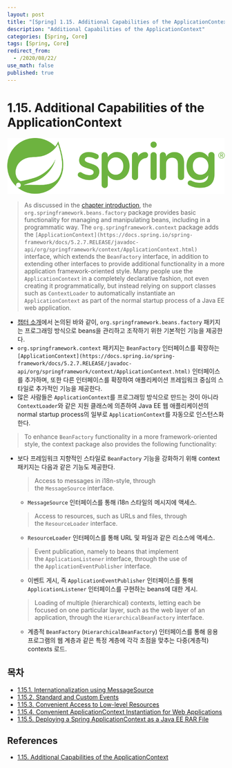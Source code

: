 ```yaml
---
layout: post
title: "[Spring] 1.15. Additional Capabilities of the ApplicationContext"
description: "Additional Capabilities of the ApplicationContext"
categories: [Spring, Core]
tags: [Spring, Core]
redirect_from:
  - /2020/08/22/
use_math: false
published: true
---
```


# 1.15. Additional Capabilities of the ApplicationContext

<img src="/assets/images/posts/logos/spring-logo.svg">

> As discussed in the [chapter introduction](https://docs.spring.io/spring/docs/current/spring-framework-reference/core.html#beans), the `org.springframework.beans.factory` package provides basic functionality for managing and manipulating beans, including in a programmatic way. The `org.springframework.context` package adds the `[ApplicationContext](https://docs.spring.io/spring-framework/docs/5.2.7.RELEASE/javadoc-api/org/springframework/context/ApplicationContext.html)` interface, which extends the `BeanFactory` interface, in addition to extending other interfaces to provide additional functionality in a more application framework-oriented style. Many people use the `ApplicationContext` in a completely declarative fashion, not even creating it programmatically, but instead relying on support classes such as `ContextLoader` to automatically instantiate an `ApplicationContext` as part of the normal startup process of a Java EE web application.

- [챕터 소개](https://docs.spring.io/spring/docs/current/spring-framework-reference/core.html#beans)에서 논의된 바와 같이, `org.springframework.beans.factory` 패키지는 프로그래밍 방식으로 beans을 관리하고 조작하기 위한 기본적인 기능을 제공한다.
- `org.springframework.context` 패키지는 `BeanFactory` 인터페이스를 확장하는 `[ApplicationContext](https://docs.spring.io/spring-framework/docs/5.2.7.RELEASE/javadoc-api/org/springframework/context/ApplicationContext.html)` 인터페이스를 추가하며, 또한 다른 인터페이스를 확장하여 애플리케이션 프레임워크 중심의 스타일로 추가적인 기능을 제공한다.
- 많은 사람들은 `ApplicationContext`를 프로그래밍 방식으로 만드는 것이 아니라 `ContextLoader`와 같은 지원 클래스에 의존하여 Java EE 웹 애플리케이션의 normal startup process의 일부로 `ApplicationContext`를 자동으로 인스턴스화한다.

> To enhance `BeanFactory` functionality in a more framework-oriented style, the context package also provides the following functionality:

- 보다 프레임워크 지향적인 스타일로 `BeanFactory` 기능을 강화하기 위해 context 패키지는 다음과 같은 기능도 제공한다.

  > Access to messages in i18n-style, through the `MessageSource` interface.

  - `MessageSource` 인터페이스를 통해 i18n 스타일의 메시지에 액세스.

  > Access to resources, such as URLs and files, through the `ResourceLoader` interface.

  - `ResourceLoader` 인터페이스를 통해 URL 및 파일과 같은 리소스에 액세스.

  > Event publication, namely to beans that implement the `ApplicationListener` interface, through the use of the `ApplicationEventPublisher` interface.

  - 이벤트 게시, 즉 `ApplicationEventPublisher` 인터페이스를 통해 `ApplicationListener` 인터페이스를 구현하는 beans에 대한 게시.

  > Loading of multiple (hierarchical) contexts, letting each be focused on one particular layer, such as the web layer of an application, through the `HierarchicalBeanFactory` interface.

  - 계층적 `BeanFactory` (`HierarchicalBeanFactory`) 인터페이스를 통해 응용 프로그램의 웹 계층과 같은 특정 계층에 각각 초점을 맞추는 다중(계층적) contexts 로드.

## 목차

- [1.15.1. Internationalization using MessageSource](https://bossm0n5t3r.github.io/blog/49/)
- [1.15.2. Standard and Custom Events](https://bossm0n5t3r.github.io/blog/50/)
- [1.15.3. Convenient Access to Low-level Resources](https://bossm0n5t3r.github.io/blog/51/)
- [1.15.4. Convenient ApplicationContext Instantiation for Web Applications](https://bossm0n5t3r.github.io/blog/52/)
- [1.15.5. Deploying a Spring ApplicationContext as a Java EE RAR File](https://bossm0n5t3r.github.io/blog/55/)

## References

- [1.15. Additional Capabilities of the ApplicationContext](https://docs.spring.io/spring/docs/current/spring-framework-reference/core.html#context-introduction)
